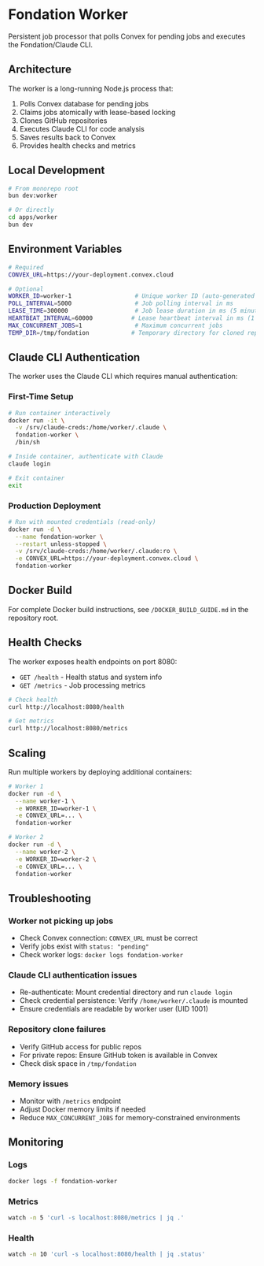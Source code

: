 # Fondation Worker

Persistent job processor that polls Convex for pending jobs and executes the Fondation/Claude CLI.

## Architecture

The worker is a long-running Node.js process that:
1. Polls Convex database for pending jobs
2. Claims jobs atomically with lease-based locking
3. Clones GitHub repositories
4. Executes Claude CLI for code analysis
5. Saves results back to Convex
6. Provides health checks and metrics

## Local Development

```bash
# From monorepo root
bun dev:worker

# Or directly
cd apps/worker
bun dev
```

## Environment Variables

```bash
# Required
CONVEX_URL=https://your-deployment.convex.cloud

# Optional
WORKER_ID=worker-1                  # Unique worker ID (auto-generated if not set)
POLL_INTERVAL=5000                  # Job polling interval in ms
LEASE_TIME=300000                   # Job lease duration in ms (5 minutes)
HEARTBEAT_INTERVAL=60000           # Lease heartbeat interval in ms (1 minute)
MAX_CONCURRENT_JOBS=1               # Maximum concurrent jobs
TEMP_DIR=/tmp/fondation            # Temporary directory for cloned repos
```

## Claude CLI Authentication

The worker uses the Claude CLI which requires manual authentication:

### First-Time Setup

```bash
# Run container interactively
docker run -it \
  -v /srv/claude-creds:/home/worker/.claude \
  fondation-worker \
  /bin/sh

# Inside container, authenticate with Claude
claude login

# Exit container
exit
```

### Production Deployment

```bash
# Run with mounted credentials (read-only)
docker run -d \
  --name fondation-worker \
  --restart unless-stopped \
  -v /srv/claude-creds:/home/worker/.claude:ro \
  -e CONVEX_URL=https://your-deployment.convex.cloud \
  fondation-worker
```

## Docker Build

For complete Docker build instructions, see `/DOCKER_BUILD_GUIDE.md` in the repository root.


## Health Checks

The worker exposes health endpoints on port 8080:

- `GET /health` - Health status and system info
- `GET /metrics` - Job processing metrics

```bash
# Check health
curl http://localhost:8080/health

# Get metrics
curl http://localhost:8080/metrics
```

## Scaling

Run multiple workers by deploying additional containers:

```bash
# Worker 1
docker run -d \
  --name worker-1 \
  -e WORKER_ID=worker-1 \
  -e CONVEX_URL=... \
  fondation-worker

# Worker 2
docker run -d \
  --name worker-2 \
  -e WORKER_ID=worker-2 \
  -e CONVEX_URL=... \
  fondation-worker
```

## Troubleshooting

### Worker not picking up jobs
- Check Convex connection: `CONVEX_URL` must be correct
- Verify jobs exist with `status: "pending"`
- Check worker logs: `docker logs fondation-worker`

### Claude CLI authentication issues
- Re-authenticate: Mount credential directory and run `claude login`
- Check credential persistence: Verify `/home/worker/.claude` is mounted
- Ensure credentials are readable by worker user (UID 1001)

### Repository clone failures
- Verify GitHub access for public repos
- For private repos: Ensure GitHub token is available in Convex
- Check disk space in `/tmp/fondation`

### Memory issues
- Monitor with `/metrics` endpoint
- Adjust Docker memory limits if needed
- Reduce `MAX_CONCURRENT_JOBS` for memory-constrained environments

## Monitoring

### Logs
```bash
docker logs -f fondation-worker
```

### Metrics
```bash
watch -n 5 'curl -s localhost:8080/metrics | jq .'
```

### Health
```bash
watch -n 10 'curl -s localhost:8080/health | jq .status'
```